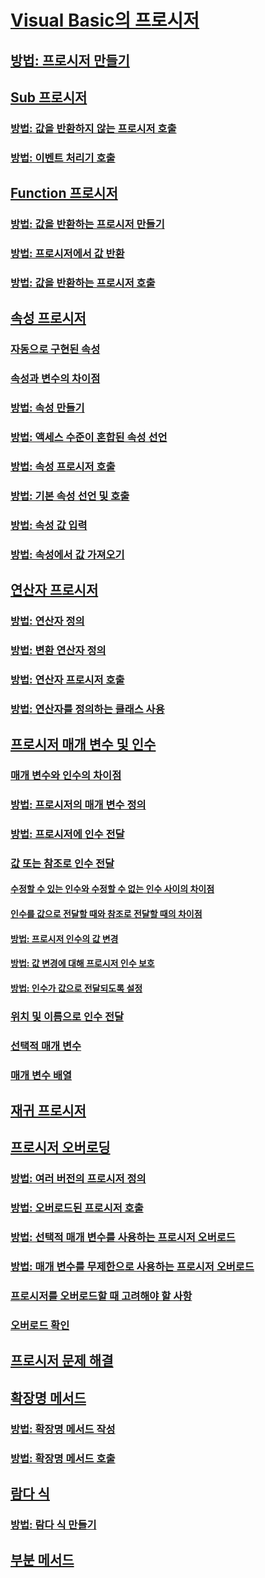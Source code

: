 # [Visual Basic의 프로시저](index.md)
## [방법: 프로시저 만들기](how-to-create-a-procedure.md)
## [Sub 프로시저](sub-procedures.md)
### [방법: 값을 반환하지 않는 프로시저 호출](how-to-call-a-procedure-that-does-not-return-a-value.md)
### [방법: 이벤트 처리기 호출](how-to-call-an-event-handler.md)
## [Function 프로시저](function-procedures.md)
### [방법: 값을 반환하는 프로시저 만들기](how-to-create-a-procedure-that-returns-a-value.md)
### [방법: 프로시저에서 값 반환](how-to-return-a-value-from-a-procedure.md)
### [방법: 값을 반환하는 프로시저 호출](how-to-call-a-procedure-that-returns-a-value.md)
## [속성 프로시저](property-procedures.md)
### [자동으로 구현된 속성](auto-implemented-properties.md)
### [속성과 변수의 차이점](differences-between-properties-and-variables.md)
### [방법: 속성 만들기](how-to-create-a-property.md)
### [방법: 액세스 수준이 혼합된 속성 선언](how-to-declare-a-property-with-mixed-access-levels.md)
### [방법: 속성 프로시저 호출](how-to-call-a-property-procedure.md)
### [방법: 기본 속성 선언 및 호출](how-to-declare-and-call-a-default-property.md)
### [방법: 속성 값 입력](how-to-put-a-value-in-a-property.md)
### [방법: 속성에서 값 가져오기](how-to-get-a-value-from-a-property.md)
## [연산자 프로시저](operator-procedures.md)
### [방법: 연산자 정의](how-to-define-an-operator.md)
### [방법: 변환 연산자 정의](how-to-define-a-conversion-operator.md)
### [방법: 연산자 프로시저 호출](how-to-call-an-operator-procedure.md)
### [방법: 연산자를 정의하는 클래스 사용](how-to-use-a-class-that-defines-operators.md)
## [프로시저 매개 변수 및 인수](procedure-parameters-and-arguments.md)
### [매개 변수와 인수의 차이점](differences-between-parameters-and-arguments.md)
### [방법: 프로시저의 매개 변수 정의](how-to-define-a-parameter-for-a-procedure.md)
### [방법: 프로시저에 인수 전달](how-to-pass-arguments-to-a-procedure.md)
### [값 또는 참조로 인수 전달](passing-arguments-by-value-and-by-reference.md)
#### [수정할 수 있는 인수와 수정할 수 없는 인수 사이의 차이점](differences-between-modifiable-and-nonmodifiable-arguments.md)
#### [인수를 값으로 전달할 때와 참조로 전달할 때의 차이점](differences-between-passing-an-argument-by-value-and-by-reference.md)
#### [방법: 프로시저 인수의 값 변경](how-to-change-the-value-of-a-procedure-argument.md)
#### [방법: 값 변경에 대해 프로시저 인수 보호](how-to-protect-a-procedure-argument-against-value-changes.md)
#### [방법: 인수가 값으로 전달되도록 설정](how-to-force-an-argument-to-be-passed-by-value.md)
### [위치 및 이름으로 인수 전달](passing-arguments-by-position-and-by-name.md)
### [선택적 매개 변수](optional-parameters.md)
### [매개 변수 배열](parameter-arrays.md)
## [재귀 프로시저](recursive-procedures.md)
## [프로시저 오버로딩](procedure-overloading.md)
### [방법: 여러 버전의 프로시저 정의](how-to-define-multiple-versions-of-a-procedure.md)
### [방법: 오버로드된 프로시저 호출](how-to-call-an-overloaded-procedure.md)
### [방법: 선택적 매개 변수를 사용하는 프로시저 오버로드](how-to-overload-a-procedure-that-takes-optional-parameters.md)
### [방법: 매개 변수를 무제한으로 사용하는 프로시저 오버로드](how-to-overload-a-procedure-that-takes-an-indefinite-number-of-parameters.md)
### [프로시저를 오버로드할 때 고려해야 할 사항](considerations-in-overloading-procedures.md)
### [오버로드 확인](overload-resolution.md)
## [프로시저 문제 해결](troubleshooting-procedures.md)
## [확장명 메서드](extension-methods.md)
### [방법: 확장명 메서드 작성](how-to-write-an-extension-method.md)
### [방법: 확장명 메서드 호출](how-to-call-an-extension-method.md)
## [람다 식](lambda-expressions.md)
### [방법: 람다 식 만들기](how-to-create-a-lambda-expression.md)
## [부분 메서드](partial-methods.md)
